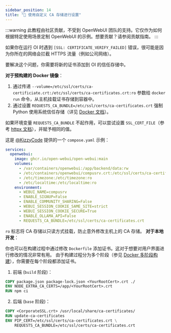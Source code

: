 ```yaml
---
sidebar_position: 14
title: "🛃 使用自定义 CA 存储进行设置"
---
```



:::warning
此教程由社区贡献，不受到 OpenWebUI 团队的支持。它仅作为如何根据特定使用场景定制 OpenWebUI 的示例。想要贡献？请参阅贡献指南。
:::

如果你在运行 OI 时遇到 `[SSL: CERTIFICATE_VERIFY_FAILED]` 错误，很可能是因为你所在的网络会拦截 HTTPS 流量（例如公司网络）。

要解决这个问题，你需要将新的证书添加到 OI 的信任存储中。

**对于预构建的 Docker 镜像**：

1. 通过传递 `--volume=/etc/ssl/certs/ca-certificiate.crt:/etc/ssl/certs/ca-certificates.crt:ro` 参数给 `docker run` 命令，从主机挂载证书存储到容器中。
2. 通过设置 `REQUESTS_CA_BUNDLE=/etc/ssl/certs/ca-certificates.crt` 强制 Python 使用系统信任存储（详见 [Docker 文档](https://docs.docker.com/reference/cli/docker/container/run/#env)）。

如果环境变量 `REQUESTS_CA_BUNDLE` 不起作用，可以尝试设置 `SSL_CERT_FILE`（参考 [httpx 文档](https://www.python-httpx.org/environment_variables/#ssl_cert_file)），并赋予相同的值。

这是 [@KizzyCode](https://github.com/open-webui/open-webui/issues/1398#issuecomment-2258463210) 提供的一个 `compose.yaml` 示例：

```yaml
services:
  openwebui:
    image: ghcr.io/open-webui/open-webui:main
    volumes:
      - /var/containers/openwebui:/app/backend/data:rw
      - /etc/containers/openwebui/compusrv.crt:/etc/ssl/certs/ca-certificates.crt:ro
      - /etc/timezone:/etc/timezone:ro
      - /etc/localtime:/etc/localtime:ro
    environment:
      - WEBUI_NAME=compusrv
      - ENABLE_SIGNUP=False
      - ENABLE_COMMUNITY_SHARING=False
      - WEBUI_SESSION_COOKIE_SAME_SITE=strict
      - WEBUI_SESSION_COOKIE_SECURE=True
      - ENABLE_OLLAMA_API=False
      - REQUESTS_CA_BUNDLE=/etc/ssl/certs/ca-certificates.crt
```

`ro` 标志将 CA 存储以只读方式挂载，防止意外修改主机上的 CA 存储。
**对于本地开发**：

你也可以在构建过程中通过修改 `Dockerfile` 添加证书。这对于想要对用户界面进行修改的情况非常有用。
由于构建过程分为多个阶段（参见 [Docker 多阶段构建](https://docs.docker.com/build/building/multi-stage/)），你需要在每个阶段都添加证书。

1. 前端 (`build` 阶段)：

```dockerfile
COPY package.json package-lock.json <YourRootCert>.crt ./
ENV NODE_EXTRA_CA_CERTS=/app/<YourRootCert>.crt
RUN npm ci
```

2. 后端 (`base` 阶段)：

```dockerfile
COPY <CorporateSSL.crt> /usr/local/share/ca-certificates/
RUN update-ca-certificates
ENV PIP_CERT=/etc/ssl/certs/ca-certificates.crt \
    REQUESTS_CA_BUNDLE=/etc/ssl/certs/ca-certificates.crt
```